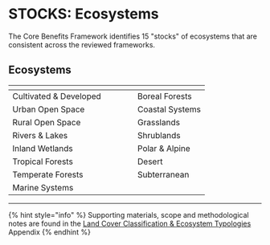 # STOCKS: Ecosystems

The Core Benefits Framework identifies 15 "stocks" of ecosystems that are consistent across the reviewed frameworks.

## Ecosystems

<table data-header-hidden><thead><tr><th width="233"></th><th></th></tr></thead><tbody><tr><td>Cultivated &#x26; Developed</td><td>Boreal Forests</td></tr><tr><td>Urban Open Space</td><td>Coastal Systems</td></tr><tr><td>Rural Open Space</td><td>Grasslands</td></tr><tr><td>Rivers &#x26; Lakes</td><td>Shrublands</td></tr><tr><td>Inland Wetlands</td><td>Polar &#x26; Alpine</td></tr><tr><td>Tropical Forests</td><td>Desert</td></tr><tr><td>Temperate Forests</td><td>Subterranean</td></tr><tr><td>Marine Systems</td><td></td></tr></tbody></table>

***

{% hint style="info" %}
Supporting materials, scope and methodological notes are found in the [Land Cover Classification & Ecosystem Typologies](../../../appendix/land-cover-classification-and-ecosystem-typologies/) Appendix
{% endhint %}

